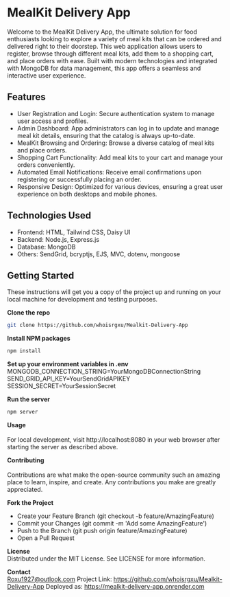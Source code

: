 # MealKit Delivery App
Welcome to the MealKit Delivery App, the ultimate solution for food enthusiasts looking to explore a variety of meal kits that can be ordered and delivered right to their doorstep. This web application allows users to register, browse through different meal kits, add them to a shopping cart, and place orders with ease. Built with modern technologies and integrated with MongoDB for data management, this app offers a seamless and interactive user experience.
## Features
- User Registration and Login: Secure authentication system to manage user access and profiles.
- Admin Dashboard: App administrators can log in to update and manage meal kit details, ensuring that the catalog is always up-to-date.
- MealKit Browsing and Ordering: Browse a diverse catalog of meal kits and place orders.
- Shopping Cart Functionality: Add meal kits to your cart and manage your orders conveniently.
- Automated Email Notifications: Receive email confirmations upon registering or successfully placing an order.
- Responsive Design: Optimized for various devices, ensuring a great user experience on both desktops and mobile phones.
## Technologies Used
- Frontend: HTML, Tailwind CSS, Daisy UI
- Backend:  Node.js, Express.js
- Database: MongoDB
- Others: SendGrid, bcryptjs, EJS, MVC, dotenv, mongoose

## Getting Started
These instructions will get you a copy of the project up and running on your local machine for development and testing purposes.

**Clone the repo**
```bash
git clone https://github.com/whoisrgxu/Mealkit-Delivery-App
```
**Install NPM packages**
```bash
npm install
```
**Set up your environment variables in .env**<br>
MONGODB_CONNECTION_STRING=YourMongoDBConnectionString
SEND_GRID_API_KEY=YourSendGridAPIKEY
SESSION_SECRET=YourSessionSecret

**Run the server**
```bash
npm server
```
**Usage**<br>   
For local development, visit http://localhost:8080 in your web browser after starting the server as described above. 

**Contributing**<br>   
Contributions are what make the open-source community such an amazing place to learn, inspire, and create. Any contributions you make are greatly appreciated.  

**Fork the Project**    
- Create your Feature Branch (git checkout -b feature/AmazingFeature)
- Commit your Changes (git commit -m 'Add some AmazingFeature')
- Push to the Branch (git push origin feature/AmazingFeature)
- Open a Pull Request<br>

**License**<br>
Distributed under the MIT License. See LICENSE for more information.  

**Contact**<br>
Roxu1927@outlook.com
Project Link: https://github.com/whoisrgxu/Mealkit-Delivery-App 
Deployed as: https://mealkit-delivery-app.onrender.com
